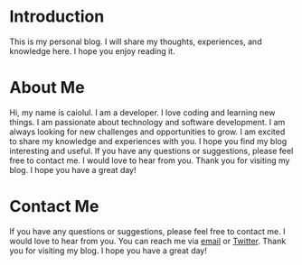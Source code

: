 
# Introduction

This is my personal blog. I will share my thoughts, experiences, and knowledge here. I hope you enjoy reading it.

<!-- # Recent Posts

Here are some of my recent posts:

- [Tutorial: Install Hugo by Asdf](/blog/posts/install-hugo-by-asdf/)
- [My First Post](/blog/posts/my-first-post/) -->

# About Me

Hi, my name is caiolul. I am a developer. I love coding and learning new things. I am passionate about technology and software development. I am always looking for new challenges and opportunities to grow. I am excited to share my knowledge and experiences with you. I hope you find my blog interesting and useful. If you have any questions or suggestions, please feel free to contact me. I would love to hear from you. Thank you for visiting my blog. I hope you have a great day!

# Contact Me

If you have any questions or suggestions, please feel free to contact me. I would love to hear from you. You can reach me via [email](mailto:contato@caiolul.com) or [Twitter](https://twitter.com/caio_lul). Thank you for visiting my blog. I hope you have a great day!
